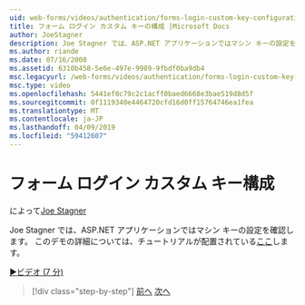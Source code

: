 ```yaml
---
uid: web-forms/videos/authentication/forms-login-custom-key-configuration
title: フォーム ログイン カスタム キーの構成 |Microsoft Docs
author: JoeStagner
description: Joe Stagner では、ASP.NET アプリケーションではマシン キーの設定を確認します。 このデモの詳細については、チュートリアルはこちらです。
ms.author: riande
ms.date: 07/16/2008
ms.assetid: 6310b458-5e6e-497e-9989-9fbdf0ba9db4
msc.legacyurl: /web-forms/videos/authentication/forms-login-custom-key-configuration
msc.type: video
ms.openlocfilehash: 5441ef0c79c2c1acff0baed6668e3bae519d8d5f
ms.sourcegitcommit: 0f1119340e4464720cfd16d0ff15764746ea1fea
ms.translationtype: MT
ms.contentlocale: ja-JP
ms.lasthandoff: 04/09/2019
ms.locfileid: "59412607"
---
```

# <a name="forms-login-custom-key-configuration"></a>フォーム ログイン カスタム キー構成

によって[Joe Stagner](https://github.com/JoeStagner)

Joe Stagner では、ASP.NET アプリケーションではマシン キーの設定を確認します。 このデモの詳細については、チュートリアルが配置されている[ここ](../../overview/older-versions-security/introduction/forms-authentication-configuration-and-advanced-topics-vb.md)します。

[&#9654;ビデオ (7 分)](https://channel9.msdn.com/Blogs/ASP-NET-Site-Videos/forms-login-custom-key-configuration)

> [!div class="step-by-step"]
> [前へ](asp-forms-login-relocation.md)
> [次へ](add-custom-data-to-the-authentication-method.md)
